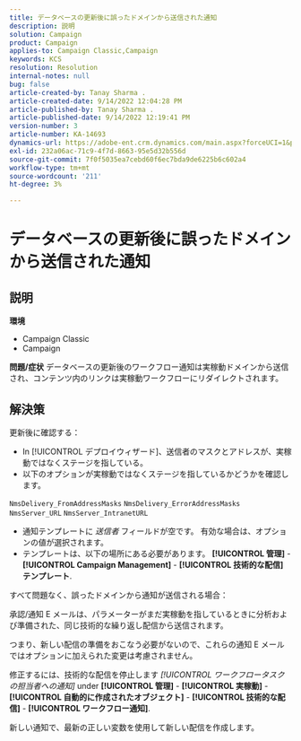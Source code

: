 ```yaml
---
title: データベースの更新後に誤ったドメインから送信された通知
description: 説明
solution: Campaign
product: Campaign
applies-to: Campaign Classic,Campaign
keywords: KCS
resolution: Resolution
internal-notes: null
bug: false
article-created-by: Tanay Sharma .
article-created-date: 9/14/2022 12:04:28 PM
article-published-by: Tanay Sharma .
article-published-date: 9/14/2022 12:19:41 PM
version-number: 3
article-number: KA-14693
dynamics-url: https://adobe-ent.crm.dynamics.com/main.aspx?forceUCI=1&pagetype=entityrecord&etn=knowledgearticle&id=a95eeb5e-2534-ed11-9db1-002248086735
exl-id: 232a06ac-71c9-4f7d-8663-95e5d32b556d
source-git-commit: 7f0f5035ea7cebd60f6ec7bda9de6225b6c602a4
workflow-type: tm+mt
source-wordcount: '211'
ht-degree: 3%

---
```


# データベースの更新後に誤ったドメインから送信された通知

## 説明

<b>環境</b>
- Campaign Classic
- Campaign



<b>問題/症状</b>
データベースの更新後のワークフロー通知は実稼動ドメインから送信され、コンテンツ内のリンクは実稼動ワークフローにリダイレクトされます。


## 解決策


更新後に確認する：

- In [!UICONTROL デプロイウィザード]、送信者のマスクとアドレスが、実稼動ではなくステージを指している。
- 以下のオプションが実稼動ではなくステージを指しているかどうかを確認します。


`NmsDelivery_FromAddressMasks`
`NmsDelivery_ErrorAddressMasks`
`NmsServer_URL`
`NmsServer_IntranetURL`



- 通知テンプレートに *送信者* フィールドが空です。 有効な場合は、オプションの値が選択されます。
- テンプレートは、以下の場所にある必要があります。 <b>[!UICONTROL 管理]</b> - <b>[!UICONTROL Campaign Management]</b> - <b>[!UICONTROL 技術的な配信] テンプレート</b>.




すべて問題なく、誤ったドメインから通知が送信される場合：

承認/通知 E メールは、パラメーターがまだ実稼動を指しているときに分析および準備された、同じ技術的な繰り返し配信から送信されます。

つまり、新しい配信の準備をおこなう必要がないので、これらの通知 E メールではオプションに加えられた変更は考慮されません。

修正するには、技術的な配信を停止します *[!UICONTROL ワークフロータスクの担当者への通知]* under <b>[!UICONTROL 管理]</b> - <b>[!UICONTROL 実稼動]</b> - <b>[!UICONTROL 自動的に作成されたオブジェクト]</b> - <b>[!UICONTROL 技術的な配信]</b> - <b>[!UICONTROL ワークフロー通知]</b>.

新しい通知で、最新の正しい変数を使用して新しい配信を作成します。
